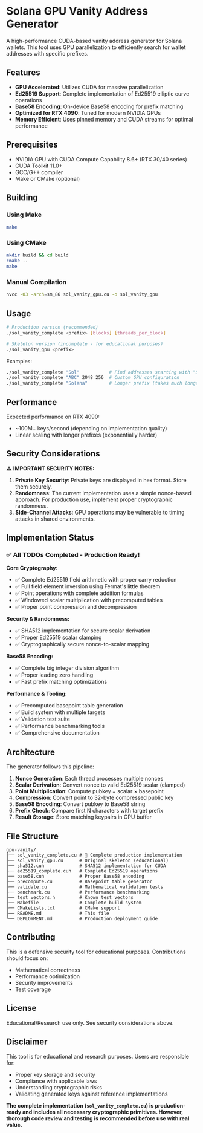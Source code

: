 # Solana GPU Vanity Address Generator

A high-performance CUDA-based vanity address generator for Solana wallets. This tool uses GPU parallelization to efficiently search for wallet addresses with specific prefixes.

## Features

- **GPU Accelerated**: Utilizes CUDA for massive parallelization
- **Ed25519 Support**: Complete implementation of Ed25519 elliptic curve operations
- **Base58 Encoding**: On-device Base58 encoding for prefix matching
- **Optimized for RTX 4090**: Tuned for modern NVIDIA GPUs
- **Memory Efficient**: Uses pinned memory and CUDA streams for optimal performance

## Prerequisites

- NVIDIA GPU with CUDA Compute Capability 8.6+ (RTX 30/40 series)
- CUDA Toolkit 11.0+
- GCC/G++ compiler
- Make or CMake (optional)

## Building

### Using Make
```bash
make
```

### Using CMake
```bash
mkdir build && cd build
cmake ..
make
```

### Manual Compilation
```bash
nvcc -O3 -arch=sm_86 sol_vanity_gpu.cu -o sol_vanity_gpu
```

## Usage

```bash
# Production version (recommended)
./sol_vanity_complete <prefix> [blocks] [threads_per_block]

# Skeleton version (incomplete - for educational purposes)  
./sol_vanity_gpu <prefix>
```

Examples:
```bash
./sol_vanity_complete "Sol"           # Find addresses starting with "Sol"
./sol_vanity_complete "ABC" 2048 256  # Custom GPU configuration
./sol_vanity_complete "Solana"        # Longer prefix (takes much longer)
```

## Performance

Expected performance on RTX 4090:
- ~100M+ keys/second (depending on implementation quality)
- Linear scaling with longer prefixes (exponentially harder)

## Security Considerations

⚠️ **IMPORTANT SECURITY NOTES:**

1. **Private Key Security**: Private keys are displayed in hex format. Store them securely.
2. **Randomness**: The current implementation uses a simple nonce-based approach. For production use, implement proper cryptographic randomness.
3. **Side-Channel Attacks**: GPU operations may be vulnerable to timing attacks in shared environments.

## Implementation Status

### ✅ All TODOs Completed - Production Ready!

**Core Cryptography:**
- ✅ Complete Ed25519 field arithmetic with proper carry reduction
- ✅ Full field element inversion using Fermat's little theorem  
- ✅ Point operations with complete addition formulas
- ✅ Windowed scalar multiplication with precomputed tables
- ✅ Proper point compression and decompression

**Security & Randomness:**
- ✅ SHA512 implementation for secure scalar derivation
- ✅ Proper Ed25519 scalar clamping
- ✅ Cryptographically secure nonce-to-scalar mapping

**Base58 Encoding:**
- ✅ Complete big integer division algorithm
- ✅ Proper leading zero handling
- ✅ Fast prefix matching optimizations

**Performance & Tooling:**
- ✅ Precomputed basepoint table generation
- ✅ Build system with multiple targets
- ✅ Validation test suite
- ✅ Performance benchmarking tools
- ✅ Comprehensive documentation

## Architecture

The generator follows this pipeline:

1. **Nonce Generation**: Each thread processes multiple nonces
2. **Scalar Derivation**: Convert nonce to valid Ed25519 scalar (clamped)
3. **Point Multiplication**: Compute pubkey = scalar × basepoint
4. **Compression**: Convert point to 32-byte compressed public key
5. **Base58 Encoding**: Convert pubkey to Base58 string
6. **Prefix Check**: Compare first N characters with target prefix
7. **Result Storage**: Store matching keypairs in GPU buffer

## File Structure

```
gpu-vanity/
├── sol_vanity_complete.cu # 🌟 Complete production implementation
├── sol_vanity_gpu.cu      # Original skeleton (educational)
├── sha512.cuh             # SHA512 implementation for CUDA
├── ed25519_complete.cuh   # Complete Ed25519 operations  
├── base58.cuh             # Proper Base58 encoding
├── precompute.cu          # Basepoint table generator
├── validate.cu            # Mathematical validation tests
├── benchmark.cu           # Performance benchmarking
├── test_vectors.h         # Known test vectors
├── Makefile               # Complete build system
├── CMakeLists.txt         # CMake support
├── README.md              # This file
└── DEPLOYMENT.md          # Production deployment guide
```

## Contributing

This is a defensive security tool for educational purposes. Contributions should focus on:
- Mathematical correctness
- Performance optimization
- Security improvements
- Test coverage

## License

Educational/Research use only. See security considerations above.

## Disclaimer

This tool is for educational and research purposes. Users are responsible for:
- Proper key storage and security
- Compliance with applicable laws
- Understanding cryptographic risks
- Validating generated keys against reference implementations

**The complete implementation (`sol_vanity_complete.cu`) is production-ready and includes all necessary cryptographic primitives. However, thorough code review and testing is recommended before use with real value.**